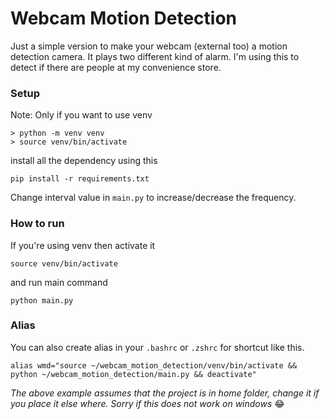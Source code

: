 # Webcam Motion Detection
Just a simple version to make your webcam (external too) a motion detection camera. It plays two different kind of alarm. I'm using this to detect if there are people at my convenience store.

### Setup
Note: Only if you want to use venv
```
> python -m venv venv
> source venv/bin/activate
```

install all the dependency using this
```
pip install -r requirements.txt
```

Change interval value in `main.py` to increase/decrease the frequency.

### How to run
If you're using venv then activate it
```
source venv/bin/activate
```
and run main command
```
python main.py
```


### Alias
You can also create alias in your `.bashrc` or `.zshrc` for shortcut like this.
```
alias wmd="source ~/webcam_motion_detection/venv/bin/activate && python ~/webcam_motion_detection/main.py && deactivate"
```

*The above example assumes that the project is in home folder, change it if you place it else where. Sorry if this does not work on windows* 😂
